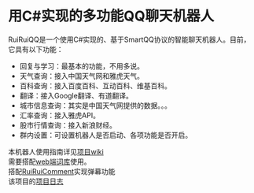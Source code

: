 # 用C#实现的多功能QQ聊天机器人
RuiRuiQQ是一个使用C#实现的、基于SmartQQ协议的智能聊天机器人。目前，它具有以下功能：
* 回复与学习：最基本的功能，不用多说。
* 天气查询：接入中国天气网和雅虎天气。
* 百科查询：接入百度百科、互动百科、维基百科。
* 翻译：接入Google翻译、有道翻译。
* 城市信息查询：其实是中国天气网提供的数据。。。
* 汇率查询：接入雅虎API。
* 股市行情查询：接入新浪财经。
* 群内设置：可设置机器人是否启动、各项功能是否开启。

本机器人使用指南详见[项目wiki](https://github.com/hxl9654/RuiRuiQQ/wiki)   
需要搭配[web端词库](https://github.com/hxl9654/RuiRuiQQWeb)</a>使用。  
搭配[RuiRuiComment](https://github.com/hxl9654/RuiRuiComment)实现弹幕功能  
该项目的[项目日志](https://tec.hxlxz.com/765_qqrobot)   
